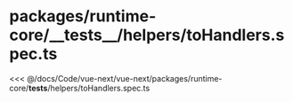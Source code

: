 # packages/runtime-core/\_\_tests\_\_/helpers/toHandlers.spec.ts

<<< @/docs/Code/vue-next/vue-next/packages/runtime-core/__tests__/helpers/toHandlers.spec.ts
